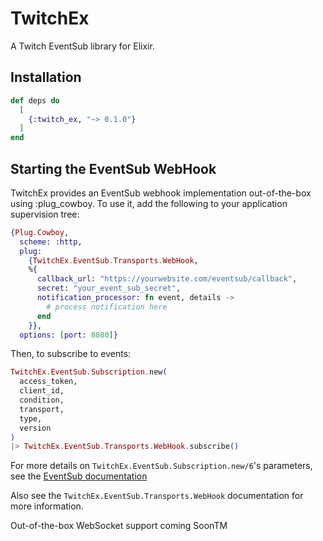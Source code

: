 # TwitchEx

A Twitch EventSub library for Elixir.

## Installation

```elixir
def deps do
  [
    {:twitch_ex, "~> 0.1.0"}
  ]
end
```

## Starting the EventSub WebHook

TwitchEx provides an EventSub webhook implementation out-of-the-box using :plug_cowboy. To use it, add the following to
your application supervision tree:

```elixir
{Plug.Cowboy,
  scheme: :http,
  plug:
    {TwitchEx.EventSub.Transports.WebHook,
    %{
      callback_url: "https://yourwebsite.com/eventsub/callback",
      secret: "your_event_sub_secret",
      notification_processor: fn event, details ->
        # process notification here
      end
    }},
  options: [port: 8080]}
```

Then, to subscribe to events:

```elixir
TwitchEx.EventSub.Subscription.new(
  access_token,
  client_id,
  condition,
  transport,
  type,
  version
)
|> TwitchEx.EventSub.Transports.WebHook.subscribe()
```

For more details on `TwitchEx.EventSub.Subscription.new/6`'s parameters, see the
[EventSub documentation](https://dev.twitch.tv/docs/eventsub/manage-subscriptions)

Also see the `TwitchEx.EventSub.Transports.WebHook` documentation for more information.

Out-of-the-box WebSocket support coming SoonTM
